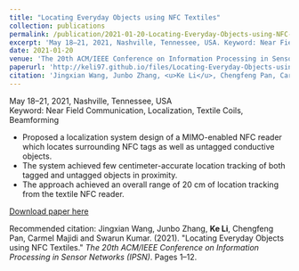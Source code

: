 ```yaml
---
title: "Locating Everyday Objects using NFC Textiles"
collection: publications
permalink: /publication/2021-01-20-Locating-Everyday-Objects-using-NFC-Textiles
excerpt: 'May 18–21, 2021, Nashville, Tennessee, USA. Keyword: Near Field Communication, Localization, Textile Coils, Beamforming'
date: 2021-01-20
venue: 'The 20th ACM/IEEE Conference on Information Processing in Sensor Networks (IPSN)'
paperurl: 'http://keli97.github.io/files/Locating-Everyday-Objects-using-NFC-Textiles.pdf'
citation: 'Jingxian Wang, Junbo Zhang, <u>Ke Li</u>, Chengfeng Pan, Carmel Majidi and Swarun Kumar. (2021). &quot;Locating Everyday Objects using NFC Textiles.&quot; <i>The 20th ACM/IEEE Conference on Information Processing in Sensor Networks (IPSN)</i>. Pages 1–12.'
---
```

May 18–21, 2021, Nashville, Tennessee, USA  
Keyword: Near Field Communication, Localization, Textile Coils, Beamforming

* Proposed a localization system design of a MIMO-enabled NFC reader which locates surrounding NFC tags as well as untagged conductive objects.
* The system achieved few centimeter-accurate location tracking of both tagged and untagged objects in proximity.
* The approach achieved an overall range of 20 cm of location tracking from the textile NFC reader.

[Download paper here](http://keli97.github.io/files/Locating-Everyday-Objects-using-NFC-Textiles.pdf)

Recommended citation: Jingxian Wang, Junbo Zhang, **Ke Li**, Chengfeng Pan, Carmel Majidi and Swarun Kumar. (2021). &quot;Locating Everyday Objects using NFC Textiles.&quot; <i>The 20th ACM/IEEE Conference on Information Processing in Sensor Networks (IPSN)</i>. Pages 1–12.
